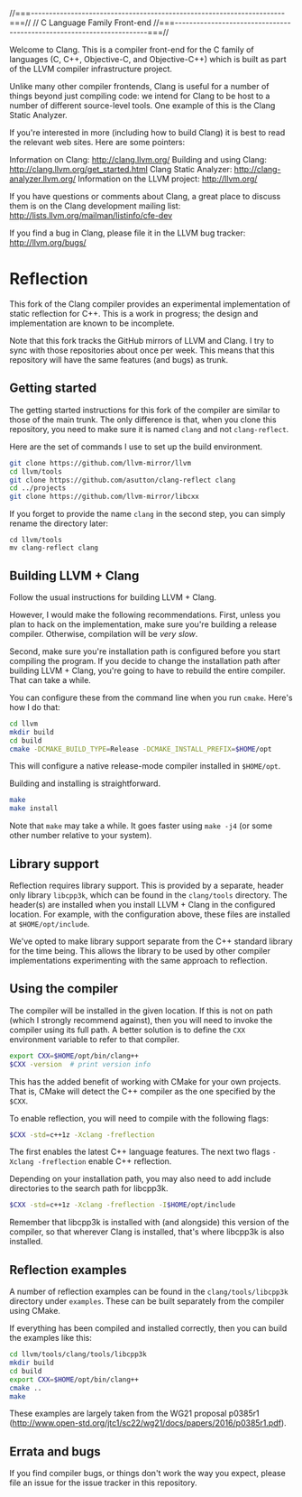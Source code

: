 //===----------------------------------------------------------------------===//
// C Language Family Front-end
//===----------------------------------------------------------------------===//

Welcome to Clang.  This is a compiler front-end for the C family of languages
(C, C++, Objective-C, and Objective-C++) which is built as part of the LLVM
compiler infrastructure project.

Unlike many other compiler frontends, Clang is useful for a number of things
beyond just compiling code: we intend for Clang to be host to a number of
different source-level tools.  One example of this is the Clang Static Analyzer.

If you're interested in more (including how to build Clang) it is best to read
the relevant web sites.  Here are some pointers:

Information on Clang:              http://clang.llvm.org/
Building and using Clang:          http://clang.llvm.org/get_started.html
Clang Static Analyzer:             http://clang-analyzer.llvm.org/
Information on the LLVM project:   http://llvm.org/

If you have questions or comments about Clang, a great place to discuss them is
on the Clang development mailing list:
  http://lists.llvm.org/mailman/listinfo/cfe-dev

If you find a bug in Clang, please file it in the LLVM bug tracker:
  http://llvm.org/bugs/


# Reflection

This fork of the Clang compiler provides an experimental implementation of 
static reflection for C++. This is a work in progress; the design and 
implementation are known to be incomplete.

Note that this fork tracks the GitHub mirrors of LLVM and Clang. I try to sync 
with those repositories about once per week. This means that this repository
will have the same features (and bugs) as trunk.


## Getting started

The getting started instructions for this fork of the compiler are similar to
those of the main trunk. The only difference is that, when you clone this
repository, you need to make sure it is named `clang` and not `clang-reflect`.

Here are the set of commands I use to set up the build environment.

```bash
git clone https://github.com/llvm-mirror/llvm
cd llvm/tools
git clone https://github.com/asutton/clang-reflect clang
cd ../projects
git clone https://github.com/llvm-mirror/libcxx
```

If you forget to provide the name `clang` in the second step, you can simply
rename the directory later:

```
cd llvm/tools
mv clang-reflect clang
```

## Building LLVM + Clang

Follow the usual instructions for building LLVM + Clang. 

However, I would make the following recommendations. First, unless you plan to
hack on the implementation, make sure you're building a release compiler.
Otherwise, compilation will be *very slow*.

Second, make sure you're installation path is configured before you start
compiling the program. If you decide to change the installation path after
building LLVM + Clang, you're going to have to rebuild the entire compiler.
That can take a while.

You can configure these from the command line when you run `cmake`. Here's
how I do that:

```bash
cd llvm
mkdir build
cd build
cmake -DCMAKE_BUILD_TYPE=Release -DCMAKE_INSTALL_PREFIX=$HOME/opt
```

This will configure a native release-mode compiler installed in `$HOME/opt`.

Building and installing is straightforward.

```bash
make
make install
```

Note that `make` may take a while. It goes faster using `make -j4` (or some
other number relative to your system).

## Library support

Reflection requires library support. This is provided by a separate, header
only library `libcpp3k`, which can be found in the `clang/tools` directory.
The header(s) are installed when you install LLVM + Clang in the configured
location. For example, with the configuration above, these files are installed
at `$HOME/opt/include`.

We've opted to make library support separate from the C++ standard library for
the time being. This allows the library to be used by other compiler 
implementations experimenting with the same approach to reflection.


## Using the compiler

The compiler will be installed in the given location. If this is not on path
(which I strongly recommend against), then you will need to invoke the compiler
using its full path. A better solution is to define the `CXX` environment
variable to refer to that compiler.

```bash
export CXX=$HOME/opt/bin/clang++
$CXX -version  # print version info
```

This has the added benefit of working with CMake for your own projects. That is,
CMake will detect the C++ compiler as the one specified by the `$CXX`.

To enable reflection, you will need to compile with the following flags:

```bash
$CXX -std=c++1z -Xclang -freflection
```

The first enables the latest C++ language features. The next two flags
`-Xclang -freflection` enable C++ reflection.

Depending on your installation path, you may also need to add include 
directories to the search path for libcpp3k.

```bash
$CXX -std=c++1z -Xclang -freflection -I$HOME/opt/include
```

Remember that libcpp3k is installed with (and alongside) this version of the
compiler, so that wherever Clang is installed, that's where libcpp3k is also
installed.

## Reflection examples

A number of reflection examples can be found in the `clang/tools/libcpp3k`
directory under `examples`. These can be built separately from the compiler
using CMake.

If everything has been compiled and installed correctly, then you can build
the examples like this:

```bash
cd llvm/tools/clang/tools/libcpp3k
mkdir build
cd build
export CXX=$HOME/opt/bin/clang++
cmake ..
make
```

These examples are largely taken from the WG21 proposal p0385r1
(http://www.open-std.org/jtc1/sc22/wg21/docs/papers/2016/p0385r1.pdf).

## Errata and bugs

If you find compiler bugs, or things don't work the way you expect, please file
an issue for the issue tracker in this repository.
